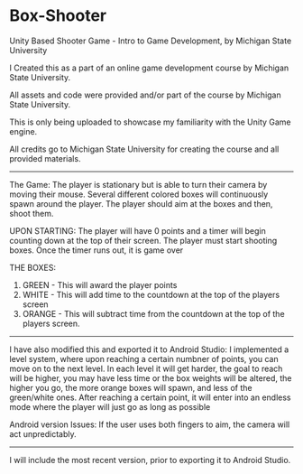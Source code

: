 # Box-Shooter
Unity Based Shooter Game - Intro to Game Development, by Michigan State University

I Created this as a part of an online game development course by Michigan State University.

All assets and code were provided and/or part of the course by Michigan State University.

This is only being uploaded to showcase my familiarity with the Unity Game engine.

All credits go to Michigan State University for creating the course and all provided materials.

_________________________________________________________________________________________________

The Game:
The player is stationary but is able to turn their camera by moving their mouse.
Several different colored boxes will continuously spawn around the player.
The player should aim at the boxes and then, shoot them.

UPON STARTING: 
The player will have 0 points and a timer will begin counting down at the top of their screen.
The player must start shooting boxes.
Once the timer runs out, it is game over

THE BOXES:
1. GREEN - This will award the player points
2. WHITE - This will add time to the countdown at the top of the players screen
3. ORANGE - This will subtract time from the countdown at the top of the players screen.

_____________________________________________________________________________________________________

I have also modified this and exported it to Android Studio:
I implemented a level system, where upon reaching a certain numbner of points, you can move on to the next level.
In each level it will get harder, the goal to reach will be higher, you may have less time or the box weights will be altered, the higher you go, the more orange boxes will spawn, and less of the green/white ones.
After reaching a certain point, it will enter into an endless mode where the player will just go as long as possible

Android version Issues:
If the user uses both fingers to aim, the camera will act unpredictably.

_________________________________________________________________________________________________________

I will include the most recent version, prior to exporting it to Android Studio.
